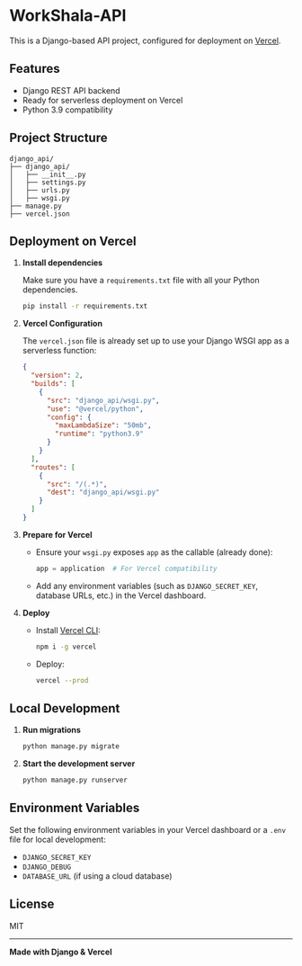 # WorkShala-API

This is a Django-based API project, configured for deployment on [Vercel](https://vercel.com/).

## Features

- Django REST API backend
- Ready for serverless deployment on Vercel
- Python 3.9 compatibility

## Project Structure

```
django_api/
├── django_api/
│   ├── __init__.py
│   ├── settings.py
│   ├── urls.py
│   ├── wsgi.py
├── manage.py
├── vercel.json
```

## Deployment on Vercel

1. **Install dependencies**

   Make sure you have a `requirements.txt` file with all your Python dependencies.

   ```sh
   pip install -r requirements.txt
   ```

2. **Vercel Configuration**

   The `vercel.json` file is already set up to use your Django WSGI app as a serverless function:

   ```json
   {
     "version": 2,
     "builds": [
       {
         "src": "django_api/wsgi.py",
         "use": "@vercel/python",
         "config": {
           "maxLambdaSize": "50mb",
           "runtime": "python3.9"
         }
       }
     ],
     "routes": [
       {
         "src": "/(.*)",
         "dest": "django_api/wsgi.py"
       }
     ]
   }
   ```

3. **Prepare for Vercel**

   - Ensure your `wsgi.py` exposes `app` as the callable (already done):

     ```python
     app = application  # For Vercel compatibility
     ```

   - Add any environment variables (such as `DJANGO_SECRET_KEY`, database URLs, etc.) in the Vercel dashboard.

4. **Deploy**

   - Install [Vercel CLI](https://vercel.com/download):

     ```sh
     npm i -g vercel
     ```

   - Deploy:

     ```sh
     vercel --prod
     ```

## Local Development

1. **Run migrations**

   ```sh
   python manage.py migrate
   ```

2. **Start the development server**

   ```sh
   python manage.py runserver
   ```

## Environment Variables

Set the following environment variables in your Vercel dashboard or a `.env` file for local development:

- `DJANGO_SECRET_KEY`
- `DJANGO_DEBUG`
- `DATABASE_URL` (if using a cloud database)

## License

MIT

---

**Made with Django & Vercel**